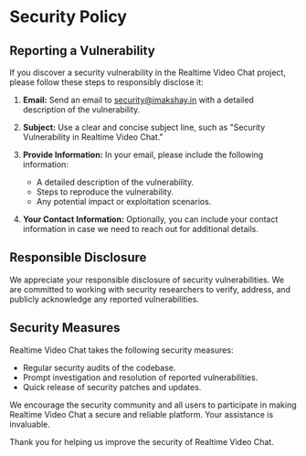 # Security Policy

## Reporting a Vulnerability

If you discover a security vulnerability in the Realtime Video Chat project, please follow these steps to responsibly disclose it:

1. **Email:**
   Send an email to [security@imakshay.in](mailto:security@imakshay.in) with a detailed description of the vulnerability.

2. **Subject:**
   Use a clear and concise subject line, such as "Security Vulnerability in Realtime Video Chat."

3. **Provide Information:**
   In your email, please include the following information:
   - A detailed description of the vulnerability.
   - Steps to reproduce the vulnerability.
   - Any potential impact or exploitation scenarios.

4. **Your Contact Information:**
   Optionally, you can include your contact information in case we need to reach out for additional details.

## Responsible Disclosure

We appreciate your responsible disclosure of security vulnerabilities. We are committed to working with security researchers to verify, address, and publicly acknowledge any reported vulnerabilities.

## Security Measures

Realtime Video Chat takes the following security measures:

- Regular security audits of the codebase.
- Prompt investigation and resolution of reported vulnerabilities.
- Quick release of security patches and updates.

We encourage the security community and all users to participate in making Realtime Video Chat a secure and reliable platform. Your assistance is invaluable.

Thank you for helping us improve the security of Realtime Video Chat.

